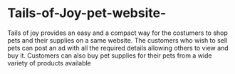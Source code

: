 # Tails-of-Joy-pet-website-
Tails of joy  provides an easy and a compact way for the  costumers to shop pets and their supplies on a same website. The customers who wish to sell pets can post an ad with all the required details allowing others to view and buy it. Customers can also buy pet supplies for their pets from a wide variety of products available
